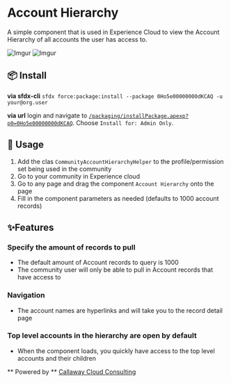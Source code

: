 # Account Hierarchy

A simple component that is used in Experience Cloud to view the Account Hierarchy of all accounts the user has access to.

![Imgur](https://i.imgur.com/J91Nt65.png)
![Imgur](https://i.imgur.com/ZOZ3GD2.png)

## 📦 Install

**via sfdx-cli**
`sfdx force:package:install --package 0Ho5e00000000dKCAQ -u your@org.user`

**via url**
login and navigate to [`/packaging/installPackage.apexp?p0=0Ho5e00000000dKCAQ`](https://login.salesforce.com/packaging/installPackage.apexp?p0=0Ho5e00000000dKCAQ). Choose `Install for: Admin Only`.

## 🔨 Usage

1. Add the clas ``CommunityAccountHierarchyHelper`` to the profile/permission set being used in the community
2. Go to your community in Experience cloud
3. Go to any page and drag the component ``Account Hierarchy`` onto the page
4. Fill in the component parameters as needed (defaults to 1000 account records)

## ✨Features

### Specify the amount of records to pull

- The default amount of Account records to query is 1000
- The community user will only be able to pull in Account records that have access to

### Navigation

- The account names are hyperlinks and will take you to the record detail page

### Top level accounts in the hierarchy are open by default

- When the component loads, you quickly have access to the top level accounts and their children


** Powered by ** [Callaway Cloud Consulting](https://www.callawaycloud.com/)